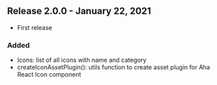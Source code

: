 ## Release 2.0.0 - January 22, 2021
* First release
### Added
* Icons: list of all icons with name and category
* createIconAssetPlugin(): utils function to create asset plugin for Aha React Icon component
